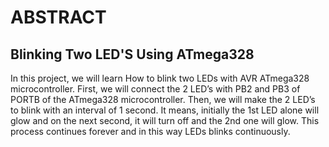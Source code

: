 # ABSTRACT
## Blinking Two LED'S Using ATmega328
 In this project, we will learn How to blink two LEDs with AVR ATmega328 microcontroller. First, we will connect the 2 LED’s with PB2 and PB3 of  PORTB of the ATmega328 microcontroller. Then, we will make the 2 LED’s to blink with an interval of 1 second. It means, initially the 1st LED alone will glow and on the next second, it will turn off and the 2nd  one will glow. This process continues forever and in this way LEDs blinks continuously.
 
